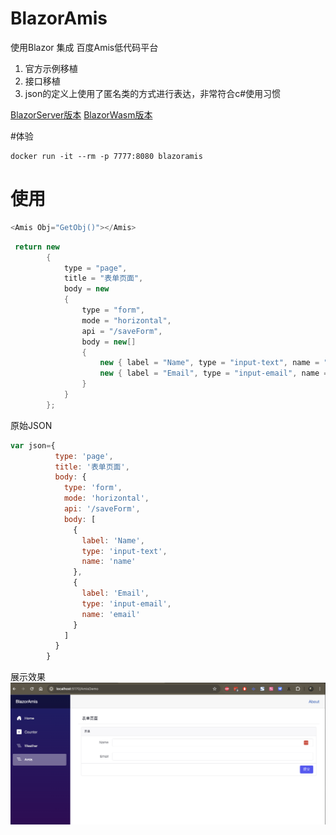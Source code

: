 # BlazorAmis
使用Blazor 集成 百度Amis低代码平台

1. 官方示例移植
2. 接口移植
3. json的定义上使用了匿名类的方式进行表达，非常符合c#使用习惯

[BlazorServer版本](https://github.com/weibaohui/BlazorAmis)
[BlazorWasm版本](https://github.com/weibaohui/BlazorAmisWasm)

#体验
```docker
docker run -it --rm -p 7777:8080 blazoramis
```

# 使用
```csharp
<Amis Obj="GetObj()"></Amis>
```
```csharp
 return new
        {
            type = "page",
            title = "表单页面",
            body = new
            {
                type = "form",
                mode = "horizontal",
                api = "/saveForm",
                body = new[]
                {
                    new { label = "Name", type = "input-text", name = "name" },
                    new { label = "Email", type = "input-email", name = "email" }
                }
            }
        };
```

原始JSON
```js
var json={
          type: 'page',
          title: '表单页面',
          body: {
            type: 'form',
            mode: 'horizontal',
            api: '/saveForm',
            body: [
              {
                label: 'Name',
                type: 'input-text',
                name: 'name'
              },
              {
                label: 'Email',
                type: 'input-email',
                name: 'email'
              }
            ]
          }
        }
```
展示效果
<img src="img/blazor-amis.png">
